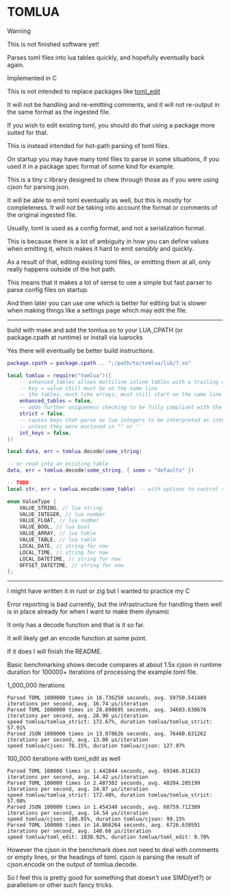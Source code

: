 # TOMLUA

> [!WARNING]
> This is not finished software yet!

Parses toml files into lua tables quickly, and hopefully eventually back again.

Implemented in C

This is not intended to replace packages like [toml_edit](https://github.com/nvim-neorocks/toml-edit.lua)

It will not be handling and re-emitting comments, and it will not re-output in the same format as the ingested file.

If you wish to edit existing toml, you should do that using a package more suited for that.

This is instead intended for hot-path parsing of toml files.

On startup you may have many toml files to parse in some situations, if you used it in a package spec format of some kind for example.

This is a tiny c library designed to chew through those as if you were using cjson for parsing json.

It will be able to emit toml eventually as well, but this is mostly for completeness. It will not be taking into account the format or comments of the original ingested file.

Usually, toml is used as a config format, and not a serialization format.

This is because there is a lot of ambiguity in how you can define values when emitting it,
which makes it hard to emit sensibly and quickly.

As a result of that, editing existing toml files, or emitting them at all, only really happens outside of the hot path.

This means that it makes a lot of sense to use a simple but fast parser to parse config files on startup.

And then later you can use one which is better for editing but is slower when making things like a settings page which may edit the file.

---

build with make and add the tomlua.so to your LUA_CPATH (or package.cpath at runtime) or install via luarocks

Yes there will eventually be better build instructions.

```lua
package.cpath = package.cpath .. ";/path/to/tomlua/lib/?.so"

local tomlua = require("tomlua")({
    -- enhanced_tables allows multiline inline tables with a trailing comma
    -- key = value still must be on the same line
    -- the tables, much like arrays, must still start on the same line as their key as well
    enhanced_tables = false,
    -- adds further uniqueness checking to be fully compliant with the toml spec
    strict = false,
    -- causes keys that parse as lua integers to be interpreted as integer keys
    -- unless they were enclosed in "" or ''
    int_keys = false,
})

local data, err = tomlua.decode(some_string)

-- or read into an existing table
data, err = tomlua.decode(some_string, { some = "defaults" })

-- TODO
local str, err = tomlua.encode(some_table) -- with options to control some emit options via metatables on values
```

```c
enum ValueType {
    VALUE_STRING, // lua string
    VALUE_INTEGER, // lua number
    VALUE_FLOAT, // lua number
    VALUE_BOOL, // lua bool
    VALUE_ARRAY, // lua table
    VALUE_TABLE, // lua table
    LOCAL_DATE, // string for now
    LOCAL_TIME, // string for now
    LOCAL_DATETIME, // string for now
    OFFSET_DATETIME, // string for now
};
```

---

I might have written it in rust or zig but I wanted to practice my C

Error reporting is bad currently, but the infrastructure for handling them well is in place already for when I want to make them dynamic

It only has a decode function and that is it so far.

It will likely get an encode function at some point.

If it does I will finish the README.

Basic benchmarking shows decode compares at about 1.5x cjson in runtime duration for 100000+ iterations of processing the example.toml file.

1_000_000 iterations

```
Parsed TOML 1000000 times in 16.736250 seconds, avg. 59750.541489 iterations per second, avg. 16.74 µs/iteration
Parsed TOML 1000000 times in 28.898695 seconds, avg. 34603.638676 iterations per second, avg. 28.90 µs/iteration
speed tomlua/tomlua_strict: 172.67%, duration tomlua/tomlua_strict: 57.91%
Parsed JSON 1000000 times in 13.078626 seconds, avg. 76460.631262 iterations per second, avg. 13.08 µs/iteration
speed tomlua/cjson: 78.15%, duration tomlua/cjson: 127.97%
```

100_000 iterations with toml_edit as well

```
Parsed TOML 100000 times in 1.442044 seconds, avg. 69346.011633 iterations per second, avg. 14.42 µs/iteration
Parsed TOML 100000 times in 2.487302 seconds, avg. 40204.205199 iterations per second, avg. 24.87 µs/iteration
speed tomlua/tomlua_strict: 172.48%, duration tomlua/tomlua_strict: 57.98%
Parsed JSON 100000 times in 1.454340 seconds, avg. 68759.712309 iterations per second, avg. 14.54 µs/iteration
speed tomlua/cjson: 100.85%, duration tomlua/cjson: 99.15%
Parsed TOML 100000 times in 14.866264 seconds, avg. 6726.639591 iterations per second, avg. 148.66 µs/iteration
speed tomlua/toml_edit: 1030.92%, duration tomlua/toml_edit: 9.70%
```

However the cjson in the benchmark does not need to deal with comments or empty lines, or the headings of toml.
cjson is parsing the result of cjson.encode on the output of tomlua.decode.

So I feel this is pretty good for something that doesn't use SIMD(yet?) or parallelism or other such fancy tricks.
